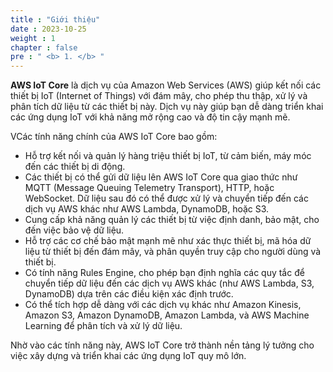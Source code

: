 ```yaml
---
title : "Giới thiệu"
date : 2023-10-25 
weight : 1 
chapter : false
pre : " <b> 1. </b> "
---
```

**AWS IoT Core** là dịch vụ của Amazon Web Services (AWS) giúp kết nối các thiết bị IoT (Internet of Things) với đám mây, cho phép thu thập, xử lý và phân tích dữ liệu từ các thiết bị này.
Dịch vụ này giúp bạn dễ dàng triển khai các ứng dụng IoT với khả năng mở rộng cao và độ tin cậy mạnh mẽ. 

VCác tính năng chính của AWS IoT Core bao gồm:

- Hỗ trợ kết nối và quản lý hàng triệu thiết bị IoT, từ cảm biến, máy móc đến các thiết bị di động.
- Các thiết bị có thể gửi dữ liệu lên AWS IoT Core qua giao thức như MQTT (Message Queuing Telemetry Transport), HTTP, hoặc WebSocket. Dữ liệu sau đó có thể được xử lý và chuyển tiếp đến các dịch vụ AWS khác như AWS Lambda, DynamoDB, hoặc S3.
- Cung cấp khả năng quản lý các thiết bị từ việc định danh, bảo mật, cho đến việc bảo vệ dữ liệu.
- Hỗ trợ các cơ chế bảo mật mạnh mẽ như xác thực thiết bị, mã hóa dữ liệu từ thiết bị đến đám mây, và phân quyền truy cập cho người dùng và thiết bị.
- Có tính năng Rules Engine, cho phép bạn định nghĩa các quy tắc để chuyển tiếp dữ liệu đến các dịch vụ AWS khác (như AWS Lambda, S3, DynamoDB) dựa trên các điều kiện xác định trước.
- Có thể tích hợp dễ dàng với các dịch vụ khác như Amazon Kinesis, Amazon S3, Amazon DynamoDB, Amazon Lambda, và AWS Machine Learning để phân tích và xử lý dữ liệu.

Nhờ vào các tính năng này, AWS IoT Core trở thành nền tảng lý tưởng cho việc xây dựng và triển khai các ứng dụng IoT quy mô lớn.